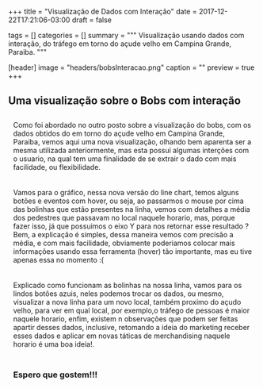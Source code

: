 +++
title = "Visualização de Dados com Interação"
date = 2017-12-22T17:21:06-03:00
draft = false

tags = []
categories = []
summary = """
Visualização usando dados com interação, do tráfego em torno do açude velho em Campina Grande, Paraiba.
"""

[header]
image = "headers/bobsInteracao.png"
caption = ""
preview = true
+++

<script src="https://d3js.org/d3.v4.min.js"></script>
<link rel="stylesheet" href="https://maxcdn.bootstrapcdn.com/bootstrap/3.3.6/css/bootstrap.min.css">
<div class="container">
<div class="row">
<div class="col-md-8">
<h2>Uma visualização sobre o Bobs com interação</h2>

<div class="col-md-12"><p>Como foi abordado no outro posto sobre a visualização do bobs, com os dados obtidos do em torno do açude velho em Campina Grande, Paraiba, vemos aqui uma nova visualização, olhando bem aparenta ser a mesma utilizada anteriormente, mas esta possui algumas interções com o usuario, na qual tem uma finalidade de se extrair o dado com mais facilidade, ou flexibilidade.</p>

<p>Vamos para o gráfico, nessa nova versão do line chart, temos alguns botões e eventos com hover, ou seja, ao passarmos o mouse por cima das bolinhas que estão presentes na linha, vemos com detalhes a média dos pedestres que passavam no local naquele horario, mas, porque fazer isso, já que possuimos o eixo Y para nos retornar esse resultado ? Bem, a explicação é simples, dessa maneira vemos com precisão a média, e com mais facilidade, obviamente poderiamos colocar mais informações usando essa ferramenta (hover) tão importante, mas eu tive apenas essa no momento :(</p>

<p>Explicado como funcionam as bolinhas na nossa linha, vamos para os lindos botões azuis, neles podemos trocar os dados, ou mesmo, visualizar a nova linha para um novo local, também proximo do açudo velho, para ver em qual local, por exemplo,o tráfego de pessoas é maior naquele horario, enfim, existem n observações que podem ser feitas apartir desses dados, inclusive, retomando a ideia do marketing receber esses dados e aplicar em novas táticas de merchandising naquele horario é uma boa ideia!.</p>
<h3><p>Espero que gostem!!!</p></h3>  </div>

<div class="row mychart" id="chart"></div>


<div id="controls"></div>

</div>
</div>
</div>

<div id="tooltip" class="hidden">
  <p id="titulo_tooltip"> </p>
  <p> <b id="value">0</b> </p>
</div>

<style type="text/css">

  .line {
    fill: none;
    stroke: #ffba49;
    stroke-width: 3;
  }

  input{
    margin-left: 60px;
  }

  .dot {
    fill: #20a39e;
    stroke: #fff;
  }

  rect {
    fill: steelblue;
  }

  rect:hover {
    fill: red;
  }

  text {
    font: 12px sans-serif;
    text-anchor: left;
  }

  .row p{
    padding: 10px;
  }

  #tooltip {
    position: absolute;
    width: auto;
    height: auto;
    padding: 10px;
    background-color: #23001e;
    border-radius: 10px;
    box-shadow:5px 10px 18px #888888;
}

  #controls {
    position: absolute;
    width: auto;
    height: auto;
}

  #tooltip.hidden {
    display: none;
}

  #tooltip p {
    margin: 0;
    font-family: sans-serif;
    font-size: 12px;
    line-height: 20px;
    color: #fff;
    text-align: center;
}

</style>

<script type="text/javascript">
"user strict"

function desenhaVisualizacaoLinha(dados){

  var horariosBobs = dados.filter((dado) => dado.local === "bobs");

  var margin = {top: 50, right: 50, bottom: 50, left: 50}
  , width = 1000 - margin.left - margin.right
  , height = 500 - margin.top - margin.bottom;

  mediaBobs = fazMedia(horariosBobs);

  var xScale = d3.scaleBand()
  .domain(mediaBobs.map((dado,indice) => dado.horas))
  .range([0, width])
  .padding([1]);

  var yScale = d3.scaleLinear()
  .domain([0, 320])
  .rangeRound([height, 0]);

  var line = d3.line()
  .x(function(d, i) { return xScale(d.horas); })
  .y(function(d) { return yScale(d.media); })
  .curve(d3.curveMonotoneX);

  var svg = d3.select("#chart").append("svg")
  .attr("width", width + margin.left + margin.right)
  .attr("height", height + margin.top + margin.bottom)
  .append("g")
  .attr("transform", "translate(" + margin.left + "," + margin.top + ")");

  svg.append("g")
  .attr("class", "x axis")
  .attr("transform", "translate(0," + height + ")")
  .call(d3.axisBottom(xScale))

  svg.append("g")
  .attr("class", "y axis")
  .call(d3.axisLeft(yScale));

  svg.append("path")
  .datum(mediaBobs)
  .attr("class", "line")
  .attr("d", line);


  svg.selectAll(".dot")
  .data(mediaBobs)
  .enter().append("circle") // Uses the enter().append() method
  .attr("class", "dot") // Assign a class for styling
  .attr("cx", function(d, i) { return xScale(d.horas) })
  .attr("cy", function(d) { return yScale(d.media) })
  .attr("r", 5);

  svg.selectAll(".dot").on("mouseover", mouseDentro);
  function mouseDentro(d){

    d3.select("#tooltip") // reparou que tem uma div escondida no html?
    .style("left", (d3.event.pageX + 50) + "px")
    .style("top", (d3.event.pageY - 60) + "px")
    .select("#value")
    .text(d.media);
    d3.select("#tooltip #titulo_tooltip")
    .text("Média de pedestres")
    // Mostra o tooltip
    d3.select("#tooltip").classed("hidden", false);
  }

  svg.selectAll(".dot").on("mouseout", mouseSaiu);
  function mouseSaiu(d){
    // não precisamos mais de tooltip
    d3.select("#tooltip").classed("hidden", true);
  }

  // Os Botões

  d3.select("#controls")
  .append("input")
  .attr("type","button")
  .attr("value","Média Bobs")
  .attr("class", "btn btn-primary")
  .on("click", mudaHorarioBobs)

  d3.select("#controls")
  .append("input")
  .attr("type","button")
  .attr("value","Média Jackson")
  .attr("class", "btn btn-primary")
  .on("click", mudaHorarioJackson)

  d3.select("#controls")
  .append("input")
  .attr("type","button")
  .attr("value","Média Burrinhos")
  .attr("class", "btn btn-primary")
  .on("click", mudaHorarioBurrinhos)


  function mudaHorarioBobs(){
    var horariosBobs = dados.filter((dado) => dado.local === "bobs");
    var mediaBobs = fazMedia(horariosBobs);

    svg.select(".line")
    .datum(mediaBobs)
    .attr("class", "line")
    .attr("d", line)

    svg.selectAll("circle").remove()

    svg.selectAll("circle")
    .data(mediaBobs)
    .enter().append("circle") // Uses the enter().append() method
    .attr("class", "dot") // Assign a class for styling
    .attr("cx", function(d, i) { return xScale(d.horas) })
    .attr("cy", function(d) { return yScale(d.media) })
    .attr("r", 5);

    svg.selectAll(".dot").on("mouseover", mouseDentro);
    function mouseDentro(d){

      d3.select("#tooltip") // reparou que tem uma div escondida no html?
      .style("left", (d3.event.pageX + 50) + "px")
      .style("top", (d3.event.pageY - 60) + "px")
      .select("#value")
      .text(d.media);
      d3.select("#tooltip #titulo_tooltip")
      .text("Média de pedestres")
      // Mostra o tooltip
      d3.select("#tooltip").classed("hidden", false);
    }

    svg.selectAll(".dot").on("mouseout", mouseSaiu);
    function mouseSaiu(d){
      // não precisamos mais de tooltip
      d3.select("#tooltip").classed("hidden", true);
    }

  }

  function mudaHorarioJackson(){
    var horariosJackson = dados.filter((dado) => dado.local === "jackson");
    var mediaJackson = fazMedia(horariosJackson);

    svg.select(".line")
    .datum(mediaJackson)
    .attr("class", "line")
    .attr("d", line)

    svg.selectAll("circle").remove()

    svg.selectAll("circle")
    .data(mediaJackson)
    .enter().append("circle") // Uses the enter().append() method
    .attr("class", "dot") // Assign a class for styling
    .attr("cx", function(d, i) { return xScale(d.horas) })
    .attr("cy", function(d) { return yScale(d.media) })
    .attr("r", 5);

    svg.selectAll(".dot").on("mouseover", mouseDentro);
    function mouseDentro(d){

      d3.select("#tooltip") // reparou que tem uma div escondida no html?
      .style("left", (d3.event.pageX + 50) + "px")
      .style("top", (d3.event.pageY - 60) + "px")
      .select("#value")
      .text(d.media);
      d3.select("#tooltip #titulo_tooltip")
      .text("Média de pedestres")
      // Mostra o tooltip
      d3.select("#tooltip").classed("hidden", false);
    }

    svg.selectAll(".dot").on("mouseout", mouseSaiu);
    function mouseSaiu(d){
      // não precisamos mais de tooltip
      d3.select("#tooltip").classed("hidden", true);
    }

  }

  function mudaHorarioBurrinhos(){
    var horariosBurrinhos = dados.filter((dado) => dado.local === "burrinhos");
    var mediaBurrinhos = fazMedia(horariosBurrinhos);

    svg.select(".line")
    .datum(mediaBurrinhos)
    .attr("class", "line")
    .attr("d", line)

    svg.selectAll("circle").remove()

    svg.selectAll("circle")
    .data(mediaBurrinhos)
    .enter().append("circle") // Uses the enter().append() method
    .attr("class", "dot") // Assign a class for styling
    .attr("cx", function(d, i) { return xScale(d.horas) })
    .attr("cy", function(d) { return yScale(d.media) })
    .attr("r", 5);

    svg.selectAll(".dot").on("mouseover", mouseDentro);
    function mouseDentro(d){

      d3.select("#tooltip") // reparou que tem uma div escondida no html?
      .style("left", (d3.event.pageX + 50) + "px")
      .style("top", (d3.event.pageY - 60) + "px")
      .select("#value")
      .text(d.media);
      d3.select("#tooltip #titulo_tooltip")
      .text("Média de pedestres")
      // Mostra o tooltip
      d3.select("#tooltip").classed("hidden", false);
    }

    svg.selectAll(".dot").on("mouseout", mouseSaiu);
    function mouseSaiu(d){
      // não precisamos mais de tooltip
      d3.select("#tooltip").classed("hidden", true);
    }

  }

}
d3.csv("https://raw.githubusercontent.com/luizaugustomm/pessoas-no-acude/master/dados/processados/dados.csv",function(dados){
  desenhaVisualizacaoLinha(dados);
  });

  function fazMedia(dados){

    var horas = ["6:00","7:00","8:00","9:00","10:00","11:00","12:00","13:00","14:00","15:00","16:00","17:00","18:00","19:00","20:00"];
    var cont = 0;
    var soma = 0;
    var indice = 0;
    var mediaHoras = [];
    for (var i = 0; i < dados.length; i++) {
      if(cont == 4){
        var media = soma / cont;
        var objeto = {'horas':horas[indice],media:media};
        mediaHoras[indice] = objeto;
        cont = 0;
        soma = 0;
        indice ++;
      }
      soma += parseInt(dados[i].total_pedestres);
      cont ++;
    }
    return mediaHoras;
  }

  </script>
